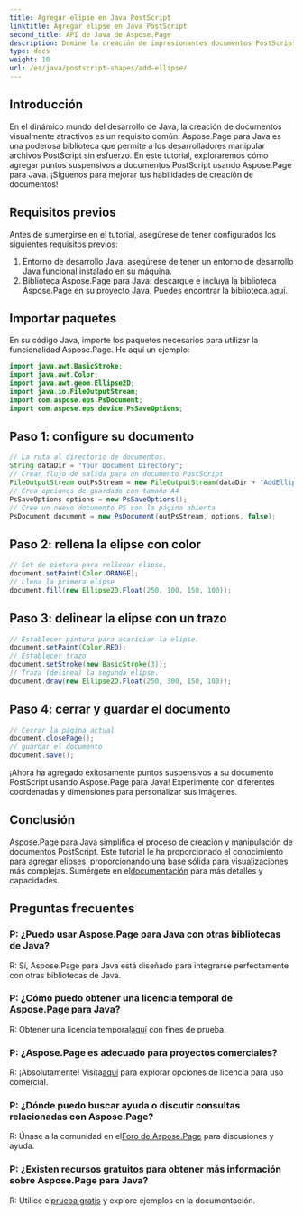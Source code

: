 ```yaml
---
title: Agregar elipse en Java PostScript
linktitle: Agregar elipse en Java PostScript
second_title: API de Java de Aspose.Page
description: Domine la creación de impresionantes documentos PostScript en Java con Aspose.Page. Aprenda a agregar elipses paso a paso para obtener contenido visualmente atractivo.
type: docs
weight: 10
url: /es/java/postscript-shapes/add-ellipse/
---
```

## Introducción
En el dinámico mundo del desarrollo de Java, la creación de documentos visualmente atractivos es un requisito común. Aspose.Page para Java es una poderosa biblioteca que permite a los desarrolladores manipular archivos PostScript sin esfuerzo. En este tutorial, exploraremos cómo agregar puntos suspensivos a documentos PostScript usando Aspose.Page para Java. ¡Síguenos para mejorar tus habilidades de creación de documentos!
## Requisitos previos
Antes de sumergirse en el tutorial, asegúrese de tener configurados los siguientes requisitos previos:
1. Entorno de desarrollo Java: asegúrese de tener un entorno de desarrollo Java funcional instalado en su máquina.
2.  Biblioteca Aspose.Page para Java: descargue e incluya la biblioteca Aspose.Page en su proyecto Java. Puedes encontrar la biblioteca.[aquí](https://releases.aspose.com/page/java/).
## Importar paquetes
En su código Java, importe los paquetes necesarios para utilizar la funcionalidad Aspose.Page. He aquí un ejemplo:
```java
import java.awt.BasicStroke;
import java.awt.Color;
import java.awt.geom.Ellipse2D;
import java.io.FileOutputStream;
import com.aspose.eps.PsDocument;
import com.aspose.eps.device.PsSaveOptions;
```
## Paso 1: configure su documento
```java
// La ruta al directorio de documentos.
String dataDir = "Your Document Directory";
// Crear flujo de salida para un documento PostScript
FileOutputStream outPsStream = new FileOutputStream(dataDir + "AddEllipse_outPS.ps");
// Crea opciones de guardado con tamaño A4
PsSaveOptions options = new PsSaveOptions();
// Cree un nuevo documento PS con la página abierta
PsDocument document = new PsDocument(outPsStream, options, false);
```
## Paso 2: rellena la elipse con color
```java
// Set de pintura para rellenar elipse.
document.setPaint(Color.ORANGE);
// Llena la primera elipse
document.fill(new Ellipse2D.Float(250, 100, 150, 100));
```
## Paso 3: delinear la elipse con un trazo
```java
// Establecer pintura para acariciar la elipse.
document.setPaint(Color.RED);
// Establecer trazo
document.setStroke(new BasicStroke(3));
// Traza (delinea) la segunda elipse.
document.draw(new Ellipse2D.Float(250, 300, 150, 100));
```
## Paso 4: cerrar y guardar el documento
```java
// Cerrar la página actual
document.closePage();
// guardar el documento
document.save();
```
¡Ahora ha agregado exitosamente puntos suspensivos a su documento PostScript usando Aspose.Page para Java! Experimente con diferentes coordenadas y dimensiones para personalizar sus imágenes.
## Conclusión
 Aspose.Page para Java simplifica el proceso de creación y manipulación de documentos PostScript. Este tutorial le ha proporcionado el conocimiento para agregar elipses, proporcionando una base sólida para visualizaciones más complejas. Sumérgete en el[documentación](https://reference.aspose.com/page/java/) para más detalles y capacidades.
## Preguntas frecuentes
### P: ¿Puedo usar Aspose.Page para Java con otras bibliotecas de Java?
R: Sí, Aspose.Page para Java está diseñado para integrarse perfectamente con otras bibliotecas de Java.
### P: ¿Cómo puedo obtener una licencia temporal de Aspose.Page para Java?
 R: Obtener una licencia temporal[aquí](https://purchase.aspose.com/temporary-license/) con fines de prueba.
### P: ¿Aspose.Page es adecuado para proyectos comerciales?
 R: ¡Absolutamente! Visita[aquí](https://purchase.aspose.com/buy) para explorar opciones de licencia para uso comercial.
### P: ¿Dónde puedo buscar ayuda o discutir consultas relacionadas con Aspose.Page?
 R: Únase a la comunidad en el[Foro de Aspose.Page](https://forum.aspose.com/c/page/39) para discusiones y ayuda.
### P: ¿Existen recursos gratuitos para obtener más información sobre Aspose.Page para Java?
 R: Utilice el[prueba gratis](https://releases.aspose.com/) y explore ejemplos en la documentación.